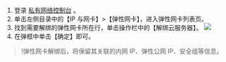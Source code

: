 1. 登录 [私有网络控制台](https://console.cloud.tencent.com/vpc) 。
2. 单击左侧目录中的【IP 与网卡】>【弹性网卡】，进入弹性网卡列表页。
3. 找到需要解绑的弹性网卡所在行，单击操作栏中的【解绑云服务器】。
 ![](https://main.qcloudimg.com/raw/cc767ad83edc87edc487182d65c56f11.png)
4. 在弹框中单击【确定】即可。
>!弹性网卡解绑后，将保留其关联的内网 IP、弹性公网 IP、安全组等信息。



